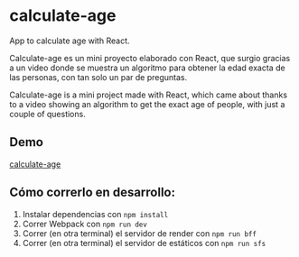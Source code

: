 # calculate-age

App to calculate age with React.

Calculate-age es un mini proyecto elaborado con React, que surgio gracias a un video donde se muestra un algoritmo para obtener la edad exacta de las personas, con tan solo un par de preguntas.

Calculate-age is a mini project made with React, which came about thanks to a video showing an algorithm to get the exact age of people, with just a couple of questions.

## Demo
[calculate-age](https://calculate-age.now.sh)

## Cómo correrlo en desarrollo:
1. Instalar dependencias con `npm install`
2. Correr Webpack con `npm run dev`
3. Correr (en otra terminal) el servidor de render con `npm run bff`
4. Correr (en otra terminal) el servidor de estáticos con `npm run sfs`
